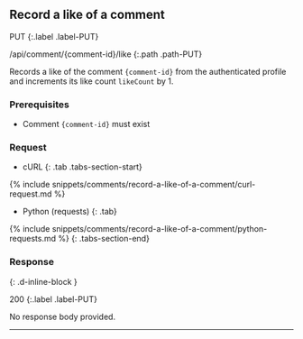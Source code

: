 ## Record a like of a comment

PUT
{:.label .label-PUT}

/api/comment/{comment-id}/like
{:.path .path-PUT}

Records a like of the comment `{comment-id}` from the authenticated profile and increments its like count `likeCount` by 1.

### Prerequisites

- Comment `{comment-id}` must exist

### Request

- cURL
{: .tab .tabs-section-start}

{% include snippets/comments/record-a-like-of-a-comment/curl-request.md %}

- Python (requests)
{: .tab}

{% include snippets/comments/record-a-like-of-a-comment/python-requests.md %}
{: .tabs-section-end}

### Response
{: .d-inline-block }

200
{:.label .label-PUT}

No response body provided.

---
